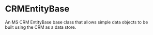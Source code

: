 # CRMEntityBase
An MS CRM EntityBase base class that allows simple data objects to be built using the CRM as a data store.
